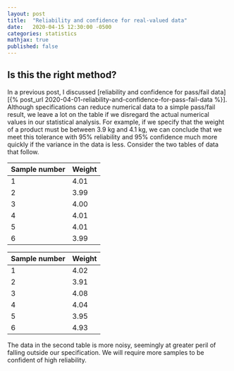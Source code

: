 ```yaml
---
layout: post
title:  "Reliability and confidence for real-valued data"
date:   2020-04-15 12:30:00 -0500
categories: statistics
mathjax: true
published: false
---
```

## Is this the right method?
In a previous post, I discussed [reliability and confidence for pass/fail data][{% post_url 2020-04-01-reliability-and-confidence-for-pass-fail-data %}]. Although specifications can reduce numerical data to a simple pass/fail result, we leave a lot on the table if we disregard the actual numerical values in our statistical analysis. For example, if we specify that the weight of a product must be between 3.9 kg and 4.1 kg, we can conclude that we meet this tolerance with 95% reliability and 95% confidence much more quickly if the variance in the data is less. Consider the two tables of data that follow.

| Sample number | Weight |
|---------|-----------|
| 1 | 4.01  |
| 2 | 3.99 |
| 3 | 4.00 |
| 4 | 4.01 |
| 5 | 4.01 |
| 6 | 3.99 |


| Sample number | Weight |
|---------|-----------|
| 1 | 4.02  |
| 2 | 3.91 |
| 3 | 4.08 |
| 4 | 4.04 |
| 5 | 3.95 |
| 6 | 4.93 |

The data in the second table is more noisy, seemingly at greater peril of falling outside our specification. We will require more samples to be confident of high reliability. 